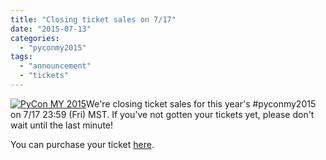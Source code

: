 ```yaml
---
title: "Closing ticket sales on 7/17"
date: "2015-07-13"
categories: 
  - "pyconmy2015"
tags: 
  - "announcement"
  - "tickets"
---
```


[![PyCon MY 2015](https://pyconmy.files.wordpress.com/2015/07/banner_900x300.png?w=660)](http://www.pycon.my)We're closing ticket sales for this year's #pyconmy2015 on 7/17 23:59 (Fri) MST. If you've not gotten your tickets yet, please don't wait until the last minute!

You can purchase your ticket [here](http://pyconmy2015.peatix.com/).

